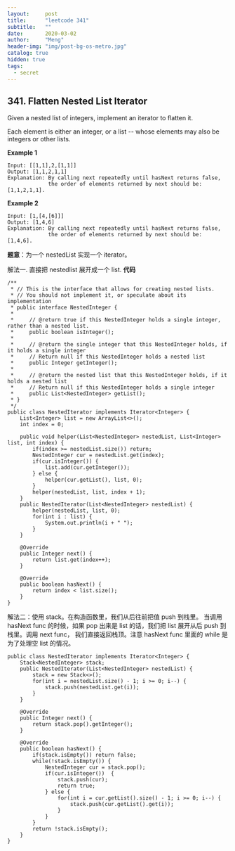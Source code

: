 ```yaml
---
layout:     post
title:      "leetcode 341"
subtitle:   ""
date:       2020-03-02
author:     "Meng"
header-img: "img/post-bg-os-metro.jpg"
catalog: true
hidden: true
tags:
  - secret
---
```


## 341. Flatten Nested List Iterator

Given a nested list of integers, implement an iterator to flatten it.

Each element is either an integer, or a list -- whose elements may also be integers or other lists.

**Example 1**
```
Input: [[1,1],2,[1,1]]
Output: [1,1,2,1,1]
Explanation: By calling next repeatedly until hasNext returns false,
             the order of elements returned by next should be: [1,1,2,1,1].
```
**Example 2**
```
Input: [1,[4,[6]]]
Output: [1,4,6]
Explanation: By calling next repeatedly until hasNext returns false,
             the order of elements returned by next should be: [1,4,6].
```

**题意**：为一个 nestedList 实现一个 iterator。

解法一. 直接把 nestedlist 展开成一个 list.
**代码**
```
/**
 * // This is the interface that allows for creating nested lists.
 * // You should not implement it, or speculate about its implementation
 * public interface NestedInteger {
 *
 *     // @return true if this NestedInteger holds a single integer, rather than a nested list.
 *     public boolean isInteger();
 *
 *     // @return the single integer that this NestedInteger holds, if it holds a single integer
 *     // Return null if this NestedInteger holds a nested list
 *     public Integer getInteger();
 *
 *     // @return the nested list that this NestedInteger holds, if it holds a nested list
 *     // Return null if this NestedInteger holds a single integer
 *     public List<NestedInteger> getList();
 * }
 */
public class NestedIterator implements Iterator<Integer> {
    List<Integer> list = new ArrayList<>();
    int index = 0;

    public void helper(List<NestedInteger> nestedList, List<Integer> list, int index) {
        if(index >= nestedList.size()) return;
        NestedInteger cur = nestedList.get(index);
        if(cur.isInteger()) {
            list.add(cur.getInteger());
        } else {
            helper(cur.getList(), list, 0);
        }
        helper(nestedList, list, index + 1);
    }
    public NestedIterator(List<NestedInteger> nestedList) {
        helper(nestedList, list, 0);
        for(int i : list) {
            System.out.println(i + " ");
        }
    }

    @Override
    public Integer next() {
        return list.get(index++);
    }

    @Override
    public boolean hasNext() {
        return index < list.size();
    }
}

```

解法二：使用 stack。在构造函数里，我们从后往前把值 push 到栈里。 当调用 hasNext func 的时候，如果 pop 出来是 list 的话，我们把 list 展开从后 push 到栈里。调用 next func， 我们直接返回栈顶。注意 hasNext func 里面的 while 是为了处理空 list 的情况。
```
public class NestedIterator implements Iterator<Integer> {
    Stack<NestedInteger> stack;
    public NestedIterator(List<NestedInteger> nestedList) {
        stack = new Stack<>();
        for(int i = nestedList.size() - 1; i >= 0; i--) {
            stack.push(nestedList.get(i));
        }
    }

    @Override
    public Integer next() {
        return stack.pop().getInteger();
    }

    @Override
    public boolean hasNext() {
        if(stack.isEmpty()) return false;
        while(!stack.isEmpty()) {
            NestedInteger cur = stack.pop();
            if(cur.isInteger())  {
                stack.push(cur);
                return true;
            } else {
                for(int i = cur.getList().size() - 1; i >= 0; i--) {
                    stack.push(cur.getList().get(i));
                }
            }
        }
        return !stack.isEmpty();
    }
}
```

